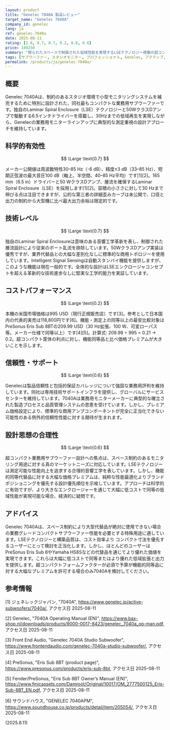 ```yaml
---
layout: product
title: "Genelec 7040A 製品レビュー"
target_name: "Genelec 7040A"
company_id: genelec
lang: ja
ref: genelec-7040a
date: 2025-08-11
rating: [2.8, 0.7, 0.7, 0.2, 0.6, 0.6]
price: 149250
summary: "限られたスペースで制御された低域性能を実現するLSEテクノロジー搭載の超コンパクト業務用サブウーファー"
tags: [サブウーファー, スタジオモニター, プロフェッショナル, Genelec, アクティブ, パワード]
permalink: /products/ja/genelec-7040a/
---
```


## 概要

Genelec 7040Aは、制約のあるスタジオ環境で小型モニタリングシステムを補完するために特別に設計された、同社最もコンパクトな業務用サブウーファーです。独自のLaminar Spiral Enclosure（LSE）テクノロジーと50WクラスDアンプで駆動する6.5インチドライバーを搭載し、30Hzまでの低域再生を実現しながら、Genelecの業務用モニターラインアップに典型的な測定重視の設計アプローチを維持しています。

## 科学的有効性

$$ \Large \text{0.7} $$

メーカー公開値は周波数特性30–85 Hz（-6 dB）、精度±3 dB（33–85 Hz）、短期正弦波の最大音圧100 dB（軸上、半空間、40–85 Hz平均）です[1][2]。165 mm（6.5 in）ドライバーと50 WクラスDアンプ、層流を確保するLaminar Spiral Enclosure（LSE）を採用します[1][2]。容積の小ささに対して30 Hzまで伸びる点は注目できますが、公的な第三者の詳細歪みカーブは未公開で、口径と出力の制約から大型機に比べ最大出力余裕は限定的です。

## 技術レベル

$$ \Large \text{0.7} $$

独自のLaminar Spiral Enclosureは意味のある音響工学革新を表し、制御された層流設計により従来のポート乱流を排除しています。50WクラスDアンプ実装は優秀ですが、業界代替品との大幅な差別化なしに標準的な商用トポロジーを使用しています。Intelligent Signal Sensingは自動スタンバイ機能を提供しますが、このような機能は現在一般的です。全体的な設計はLSEエンクロージャコンセプトを超える革新的な技術進歩なしに堅実な工学的能力を実証しています。

## コストパフォーマンス

$$ \Large \text{0.2} $$

本機の米国市場価格は995 USD（現行正規販売店）です[3]。参考として日本国内の代表的実売は118,800円です[6]。機能・測定上の同等以上の最安比較対象はPreSonus Eris Sub 8BTの209.99 USD（30 Hz拡張、100 W、可変ローパス等。メーカー仕様で同等以上）です[4][5]。計算式: 209.99 ÷ 995 = 0.21 → 0.2。超コンパクト筐体の利点に対し、機能同等品と比べ価格プレミアムが大きいことを示します。

## 信頼性・サポート

$$ \Large \text{0.6} $$

Genelecは製品信頼性と包括的保証カバレッジについて強固な業務用評判を維持しています。同社は専用技術サポートインフラを提供し、グローバルにサービスセンターを維持しています。7040Aは業務用モニターメーカーに典型的な確立された製造プロセスと品質管理システムの恩恵を受けています。しかし、プレミアム価格設定により、標準的な商用アンプコンポーネントが完全に正当化できない可能性のある例外的信頼性性能に対する期待が生まれます。

## 設計思想の合理性

$$ \Large \text{0.6} $$

超コンパクト業務用サブウーファー設計への焦点は、スペース制約のあるモニタリング用途に対する真のマーケットニーズに対応しています。LSEテクノロジーは測定可能な性能向上を追求する合理的音響工学を表しています。しかし、機能的同等代替品に対する大幅な価格プレミアムは、純粋な性能最適化よりブランドポジショニングを優先する設計優先順位を示唆しています。アプローチは科学的に有効ですが、より大きなエンクロージャーを通じて大幅に低コストで同等の低域性能が実現可能な場合、経済的に疑問です。

## アドバイス

Genelec 7040Aは、スペース制約により大型代替品が絶対に使用できない場合の業務グレードコンパクトサブウーファー性能を必要とする特殊用途に適しています。LSEテクノロジーと構築品質は、コスト効率より コンパクト寸法を優先するユーザーにとって検討を正当化します。しかし、ほとんどのユーザーはPreSonus Eris Sub 8やYamaha HS8Sなどの代替品を通じてより優れた価値を実現できます。これらは大幅に低コストで同等またはより優れた低域拡張と出力を提供します。超コンパクトフォームファクターが必須で予算が機能的同等品に対する大幅なプレミアムを許可する場合のみ7040Aを検討してください。

## 参考情報

[1] ジェネレックジャパン, "7040A", https://www.genelec.jp/active-subwoofers/7040a/, アクセス日 2025-08-11

[2] Genelec, "7040A Operating Manual (EN)", https://www.bax-shop.nl/downloads/products/9000-0017-8423/genelec_7040a_op-man.pdf, アクセス日 2025-08-11

[3] Front End Audio, "Genelec 7040A Studio Subwoofer", https://www.frontendaudio.com/genelec-7040a-studio-subwoofer/, アクセス日 2025-08-11

[4] PreSonus, "Eris Sub 8BT (product page)", https://www.presonus.com/products/eris-sub-8bt, アクセス日 2025-08-11

[5] Fender/PreSonus, "Eris Sub 8BT Owner’s Manual (EN)", https://www.fmicassets.com/Damroot/Original/10017/OM_2777500125_Eris-Sub-8BT_EN.pdf, アクセス日 2025-08-11

[6] サウンドハウス, "GENELEC 7040APM", https://www.soundhouse.co.jp/products/detail/item/205054/, アクセス日 2025-08-11

(2025.8.11)